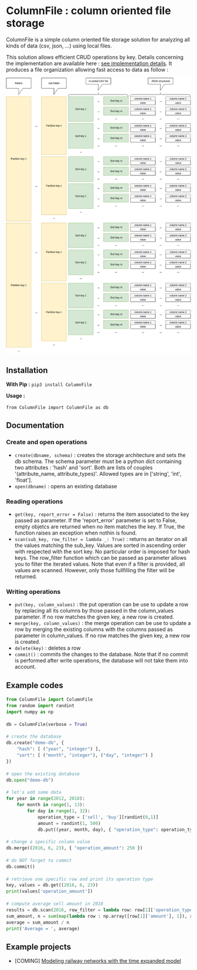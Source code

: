 # ColumnFile : column oriented file storage

ColumnFile is a simple column oriented file storage solution for analyzing all kinds of data (csv, json, ...) using local files.

This solution allows efficient CRUD operations by key. Details concerning the implementation are available here : [see implementation details](https://operations-research.blog/2018/07/08/building-a-local-column-oriented-database-in-python/). It produces a file organization allowing fast access to data as follow : 

![How data is organized by column-file](src/structure.png)

## Installation

**With Pip :**
``` pip3 install ColumnFile ```

**Usage :**

``` from ColumnFile import ColumnFile as db ```

## Documentation

### Create and open operations
- `create(dbname, schema)` : creates the storage architecture and sets the db schema. The schema parameter must be a python dict containing two attributes : 'hash' and 'sort'. Both are lists of couples '(attribute_name, attribute_types)'. Allowed types are in ['string', 'int', 'float'].
- `open(dbname)` : opens an existing database

### Reading operations

- `get(key, report_error = False)` : returns the item associated to the key passed as parameter. If the 'report_error' parameter is set to False, empty objetcs are returned when no item matches the key. If True, the function raises an exception when nothin is found.
- `scan(sub_key, row_filter = lambda _: True)` : returns an iterator on all the values matching the sub_key. Values are sorted in ascending order with respected with the sort key. No particular order is imposed for hash keys. The row_filter function which can be passed as parameter allows you to filter the iterated values. Note that even if a filter is provided, all values are scanned. However, only those fullfilling the filter will be returned. 

### Writing operations

- `put(key, column_values)` : the put operation can be use to update a row by replacing all its columns by those passed in the column_values parameter. If no row matches the given key, a new row is created. 
- `merge(key, column_values)` : the merge operation can be use to update a row by merging the existing columns with the columns passed as parameter in column_values. If no row matches the given key, a new row is created. 
- `delete(key)` : deletes a row
- `commit()` : commits the changes to the database. Note that if no commit is performed after write operations, the database will not take them into account. 

## Example codes

```python
from ColumnFile import ColumnFile
from random import randint
import numpy as np

db = ColumnFile(verbose = True)

# create the database
db.create("demo-db", {
    "hash": [ ("year", "integer") ],
    "sort": [ ("month", "integer"), ("day", "integer") ]
})

# open the existing database
db.open("demo-db")

# let's add some data
for year in range(2012, 2018):
    for month in range(1, 13):
        for day in range(1, 32):
            operation_type = ['sell', 'buy'][randint(0,1)]
            amount = randint(1, 500)
            db.put((year, month, day), { "operation_type": operation_type, "amount": amount })

# change a specific column value
db.merge((2016, 6, 23), { "operation_amount": 250 })

# do NOT forget to commit
db.commit()

# retrieve one specific row and print its operation type
key, values = db.get((2016, 6, 23))
print(values['operation_amount'])

# compute average sell amount in 2016
results = db.scan(2016, row_filter = lambda row: row[1]['operation_type'] == 'sell')
sum_amount, n = sum(map(lambda row : np.array([row[1]['amount'], 1]), results))
average = sum_amount / n
print('Average = ', average)

```

## Example projects

- [COMING] [Modeling railway networks with the time expanded model](http://operations-research.blog)

